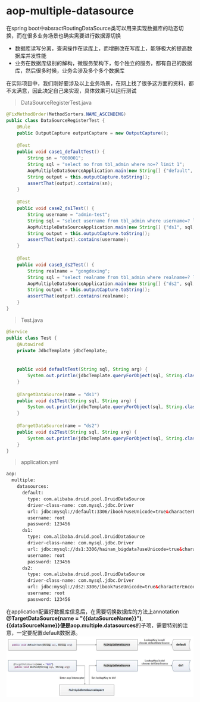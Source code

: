 # aop-multiple-datasource
在spring boot中absractRoutingDataSource类可以用来实现数据库的动态切换，而在很多业务场景也确实需要进行数据源切换
- 数据库读写分离，查询操作在读库上，而增删改在写库上，能够极大的提高数据库并发性能
- 业务在数据库级别的解构，微服务架构下，每个独立的服务，都有自己的数据库，然后很多时候，业务会涉及多个多个数据库

在实际项目中，我们刚好要涉及以上业务场景，在网上找了很多这方面的资料，都不太满意，因此决定自己来实现，具体效果可以运行测试

> DataSourceRegisterTest.java

```java
@FixMethodOrder(MethodSorters.NAME_ASCENDING)
public class DataSourceRegisterTest {
    @Rule
    public OutputCapture outputCapture = new OutputCapture();

    @Test
    public void case1_defaultTest() {
        String sn = "000001";
        String sql = "select no from tbl_admin where no=? limit 1";
        AopMultipleDataSourceApplication.main(new String[] {"default", sql, sn});
        String output = this.outputCapture.toString();
        assertThat(output).contains(sn);
    }

    @Test
    public void case2_ds1Test() {
        String username = "admin-test";
        String sql = "select username from tbl_admin where username=? limit 1";
        AopMultipleDataSourceApplication.main(new String[] {"ds1", sql, username});
        String output = this.outputCapture.toString();
        assertThat(output).contains(username);
    }

    @Test
    public void case3_ds2Test() {
        String realname = "gongdexing";
        String sql = "select realname from tbl_admin where realname=? limit 1";
        AopMultipleDataSourceApplication.main(new String[] {"ds2", sql, realname});
        String output = this.outputCapture.toString();
        assertThat(output).contains(realname);
    }
}
```
> Test.java

```java
@Service
public class Test {
    @Autowired
    private JdbcTemplate jdbcTemplate;


    public void defaultTest(String sql, String arg) {
        System.out.println(jdbcTemplate.queryForObject(sql, String.class, arg));
    }

    @TargetDataSource(name = "ds1")
    public void ds1Test(String sql, String arg) {
        System.out.println(jdbcTemplate.queryForObject(sql, String.class, arg));
    }

    @TargetDataSource(name = "ds2")
    public void ds2Test(String sql, String arg) {
        System.out.println(jdbcTemplate.queryForObject(sql, String.class, arg));
    }
}

```

> application.yml

```xml
aop:
  multiple:
    datasources:
      default:
        type: com.alibaba.druid.pool.DruidDataSource
        driver-class-name: com.mysql.jdbc.Driver
        url: jdbc:mysql://default:3306/ibook?useUnicode=true&characterEncoding=UTF-8
        username: root
        password: 123456
      ds1:
        type: com.alibaba.druid.pool.DruidDataSource
        driver-class-name: com.mysql.jdbc.Driver
        url: jdbc:mysql://ds1:3306/hainan_bigdata?useUnicode=true&characterEncoding=UTF-8
        username: root
        password: 123456
      ds2:
        type: com.alibaba.druid.pool.DruidDataSource
        driver-class-name: com.mysql.jdbc.Driver
        url: jdbc:mysql://ds2:3306/ibook?useUnicode=true&characterEncoding=UTF-8
        username: root
        password: 123456
```

在application配置好数据库信息后，在需要切换数据库的方法上annotation **@TargetDataSource(name = "{{dataSourceName}}")**, **{{dataSourceName}}**便是**aop.multiple.datasources**的子项，需要特别的注意，一定要配置default数据源。
![](./aop-multiple-datasource.jpg)


